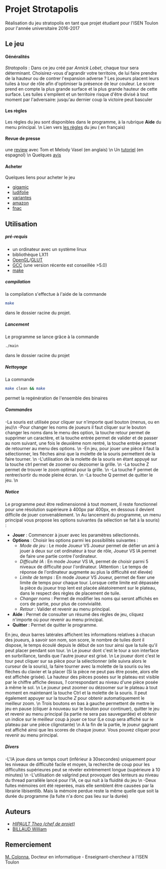  # Projet Strotapolis

Réalisation du jeu stratopolis en tant que projet étudiant pour l'ISEN Toulon pour l'année universitaire 2016-2017

## Le jeu

#### Généralités
*Stratopolis* :
Dans   ce   jeu   créé   par   _Annick   Lobet_,   chaque   tour   sera   déterminant.   Choisirez-vous
d'agrandir votre territoire, de lui faire prendre de la hauteur ou de contrer l'expansion
adverse ? Les joueurs placent leurs tuiles à tour de rôle afin d'optimiser la présence de
leur couleur. Le score prend en compte la plus grande surface et la plus grande hauteur
de cette surface. Les tuiles s'empilent et un territoire risque d'être divisé à tout moment par
l'adversaire: jusqu'au dernier coup la victoire peut basculer

#### Les règles
Les règles du jeu sont disponibles dans le programme, à la rubrique **Aide** du menu principal. \n
Lien vers [les règles](https://cloud-toulon.isen.fr/d/0d68030fad/files/?p=/Stratopolis/GIGAMIC_STRATOPOLIS_RULES-FR.pdf&dl=1) du jeu ( en français)
#### Revue de presse
une [review](https://cloud-toulon.isen.fr/d/0d68030fad/files/?p=/Stratopolis/Stratopolis_Review_-_with_Tom_and_Melody_Vasel.mp4&dl=1) avec Tom et Melody Vasel (en anglais) \n
Un [tutoriel](https://cloud-toulon.isen.fr/d/0d68030fad/files/?p=/Stratopolis/Tutorial_-_Stratopolis.mp4&dl=1) (en espagnol) \n
Quelques [avis](https://www.trictrac.net/jeu-de-societe/stratopolis)
#### Acheter
Quelques liens pour acheter le jeu
- [gigamic](http://www.gigamic.com/jeu/stratopolis)
- [ludifolie](http://www.ludifolie.com/produit.php?ref=stratopolis)
- [variantes](http://www.variantesi.com/jeu-strategie-tactique-moderne-boutique/40645-Stratopolis-3420000000000.html)
- [amazon](https://www.amazon.fr/dp/B0079XFP7E)
- [fnac](http://www.fnac.com/Gigamic-Stratopolis/a4792732/w-4)

## Utilisation
##### pré-requis
- un ordinateur avec un système linux 
- bibliothèque LX11 
- [OpenGL](https://www.opengl.org/)/[GLUT](https://www.opengl.org/resources/libraries/glut/) 
- [GCC](https://gcc.gnu.org/) (une version récente est conseillée >5.0) 
- [make](https://www.gnu.org/software/make/)
##### compilation
la compilation s'effectue à l'aide de la commande

```bash
make
```
 dans le dossier racine du projet.

##### Lancement
Le programme se lance grâce à la commande

```bash
./main
```
 dans le dossier racine du projet
##### Nettoyage
La commande

```bash
make clean && make
```
permet la regénération de l'ensemble des binaires
##### Commandes
-La souris est utilisée pour cliquer sur n'importe quel bouton (menus, ou en jeu)\n
-Pour changer les noms de joueurs il faut cliquer sur le bouton changer les noms dans le menu des option, la touche retour permet de supprimer un caractère, et la touche entrée permet de valider et de passer au nom suivant, une fois le deuxième nom rentré, la touche entrée permet de retourner au menu des options. \n
-En jeu, pour jouer une pièce il faut la sélectionner, les flèches ainsi que la molette de la souris permettent de la faire tourner. \n
-L'utilisation de la molette de la souris en étant appuyé sur la touche ctrl permet de zoomer ou dezoomer la grille. \n
-La touche Z permet de trouver le zoom optimal pour la grille. \n
-La touche F permet de rentrer/sortir du mode pleine écran. \n
-La touche Q permet de quitter le jeu. \n
##### Notice
Le programme peut être redimensionné à tout moment, il reste fonctionnel pour une résolution supérieure à 400px par 400px, en dessous il devient difficile de jouer convenablement. \n
Au lancement du programme, un menu principal vous propose les options suivantes (la sélection se fait à la souris) :
* **Jouer** : Commencer à jouer avec les paramètres sélectionnés.
* **Options** : Choisir les options parmi les possibilités suivantes :
  * *Mode de jeu* : Le mode Joueur VS Joueur permet de défier un ami à jouer à deux sur cet ordinateur à tour de rôle, Joueur VS IA permet de faire une partie contre l'ordinateur.
  * *Difficulté IA* : En mode Joueur VS IA, permet de choisir parmi 5 niveaux de difficulté pour l'ordinateur. (Attention : Le temps de réponse de l'ordinateur augmente au plus la difficulté est élevée)
  * *Limite de temps* : En mode Joueur VS Joueur, permet de fixer une limite de temps pour chaque tour. Lorsque cette limite est dépassée la pièce du joueur trop lent est placée aléatoirement sur le plateau, dans le respect des règles de placement de tuile.
  * *Changer noms* : Permet de modifier les noms qui seront affichés en cors de partie, pour plus de convivialité.
  * *Retour* : Valider et revenir au menu principal.
* **Aide** : Permet de consulter un résumé des règles de jeu, cliquez n'importe où pour revenir au menu principal.
* **Quitter** : Permet de quitter le programme.

En jeu, deux barres latérales affichent les informations relatives à chacun des joueurs, à savoir son nom, son score, le nombre de tuiles dont il dispose, le temps écoulé depuis le début de son tour ainsi que la tuile qu'il peut placer pendant son tour. \n
Le joueur dont c'est le tour a son interface en surbrillance, tandis que l'autre joueur est grisé. \n
Le joueur dont c'est le tour peut cliquer sur sa pièce pour la sélectionner (elle suivra alors le curseur de la souris), la faire tourner avec la molette de la souris ou les flèches du clavier et la placer (Si la pièce ne peut pas être posée, alors elle est affichée grisée). La hauteur des pièces posées sur le plateau est visible par le chiffre affiche dessus, *1* correspondant au niveau d'une pièce posée à même le sol. \n
Le joueur peut zoomer ou dézoomer sur le plateau à tout moment en maintenant la touche Ctrl et la molette de la souris. Il peut également appuyer sur la touche *Z* pour obtenir automatiquement le meilleur zoom. \n
Trois boutons en bas à gauche permettent de mettre le jeu en pause (cliquer à nouveau sur le bouton pour continuer), quitter le jeu et revenir au menu principal (la partie ne sera pas sauvegardée) et obtenir un indice sur le meilleur coup à jouer ce tour (Le coup sera affiché sur le plateau par une pièce clignotante) \n
A la fin de la partie, le joueur gagnant est affiché ainsi que les scores de chaque joueur. Vous pouvez cliquer pour revenir au menu principal.
##### Divers
-L'IA joue dans un temps court (inférieur à 30secondes) uniquement pour les niveaux de difficulté facile et moyen, la recherche de coup pour les difficultés supérieures peut se réveler extrèmement longue (supérieure à 10 minutes) \n
-L'utilisation de valgrind peut provoquer des lenteurs au niveau du thread parrallèle lancé pour l'IA, ce qui nuit à la fluidité du jeu \n
-Deux fuites mémoires ont été reperées, mais elle semblent être
causées par la librairie libisentlib. Mais la mémoire perdue reste la même quelle que soit la durée du programme (la fuite n'a donc pas lieu sur la durée)
## Auteurs
- [*HIPAULT Theo (chef de projet)*](https://github.com/Parazar)
- [BILLAUD William](https://github.com/william-billaud)

## Remerciement
[M. Colonna](http://fm.colonna.free.fr/?Accueil), Docteur en informatique - Enseignant-chercheur à l'ISEN Toulon
